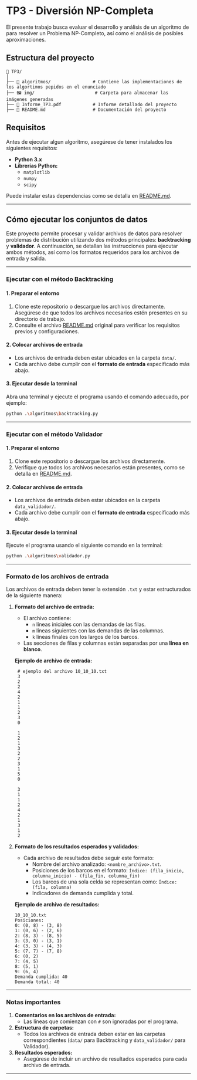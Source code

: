 # TP3 - Diversión NP-Completa

El presente trabajo busca evaluar el desarrollo y análisis de un algoritmo de  para resolver un Problema NP-Completo, así como el análisis de posibles aproximaciones.

## Estructura del proyecto

```
📁 TP3/
│
├── 📂 algoritmos/                # Contiene las implementaciones de los algortimos pepidos en el enunciado
├── 🖼️ img/                       # Carpeta para almacenar las imágenes generadas
├── 📄 Informe_TP3.pdf            # Informe detallado del proyecto
├── 📑 README.md                  # Documentación del proyecto
```

## Requisitos

Antes de ejecutar algun algoritmo, asegúrese de tener instalados los siguientes requisitos:

- **Python 3.x**
- **Librerías Python:**
  - `matplotlib`
  - `numpy`
  - `scipy`

Puede instalar estas dependencias como se detalla en [README.md](../README.md).

-----------------

## **Cómo ejecutar los conjuntos de datos**

Este proyecto permite procesar y validar archivos de datos para resolver problemas de distribución utilizando dos métodos principales: **backtracking** y **validador**. A continuación, se detallan las instrucciones para ejecutar ambos métodos, así como los formatos requeridos para los archivos de entrada y salida.

---

### **Ejecutar con el método Backtracking**

#### **1. Preparar el entorno**
1. Clone este repositorio o descargue los archivos directamente. Asegúrese de que todos los archivos necesarios estén presentes en su directorio de trabajo.
2. Consulte el archivo [README.md](../README.md) original para verificar los requisitos previos y configuraciones.

#### **2. Colocar archivos de entrada**
- Los archivos de entrada deben estar ubicados en la carpeta `data/`.
- Cada archivo debe cumplir con el **formato de entrada** especificado más abajo.

#### **3. Ejecutar desde la terminal**
Abra una terminal y ejecute el programa usando el comando adecuado, por ejemplo:
```bash
python .\algoritmos\backtracking.py
```

---

### **Ejecutar con el método Validador**

#### **1. Preparar el entorno**
1. Clone este repositorio o descargue los archivos directamente.
2. Verifique que todos los archivos necesarios están presentes, como se detalla en [README.md](../README.md).

#### **2. Colocar archivos de entrada**
- Los archivos de entrada deben estar ubicados en la carpeta `data_validador/`.
- Cada archivo debe cumplir con el **formato de entrada** especificado más abajo.

#### **3. Ejecutar desde la terminal**
Ejecute el programa usando el siguiente comando en la terminal:
```bash
python .\algoritmos\validador.py 
```

---

### **Formato de los archivos de entrada**

Los archivos de entrada deben tener la extensión `.txt` y estar estructurados de la siguiente manera:

1. **Formato del archivo de entrada:**
   - El archivo contiene:
     - `n` líneas iniciales con las demandas de las filas.
     - `m` líneas siguientes con las demandas de las columnas.
     - `k` líneas finales con los largos de los barcos.
   - Las secciones de filas y columnas están separadas por una **línea en blanco**.

   **Ejemplo de archivo de entrada:**
   ```
    # ejemplo del archivo 10_10_10.txt
    3
    2
    2
    4
    2
    1
    1
    2
    3
    0

    1
    2
    1
    3
    2
    2
    3
    1
    5
    0

    3
    1
    1
    2
    4
    2
    1
    3
    1
    2
   ```

2. **Formato de los resultados esperados y validados:**
   - Cada archivo de resultados debe seguir este formato:
     - Nombre del archivo analizado: `<nombre_archivo>.txt`.
     - Posiciones de los barcos en el formato:
       `Índice: (fila_inicio, columna_inicio) - (fila_fin, columna_fin)`
     - Los barcos de una sola celda se representan como:
       `Índice: (fila, columna)`
     - Indicadores de demanda cumplida y total.

   **Ejemplo de archivo de resultados:**
   ```
   10_10_10.txt
   Posiciones:
   0: (0, 8) - (3, 8)
   1: (0, 6) - (2, 6)
   2: (8, 3) - (8, 5)
   3: (3, 0) - (3, 1)
   4: (3, 3) - (4, 3)
   5: (7, 7) - (7, 8)
   6: (0, 2)
   7: (4, 5)
   8: (5, 1)
   9: (6, 4)
   Demanda cumplida: 40
   Demanda total: 40
   ```

---

### **Notas importantes**
1. **Comentarios en los archivos de entrada:**
   - Las líneas que comienzan con `#` son ignoradas por el programa.
2. **Estructura de carpetas:**
   - Todos los archivos de entrada deben estar en las carpetas correspondientes (`data/` para Backtracking y `data_validador/` para Validador).
3. **Resultados esperados:**
   - Asegúrese de incluir un archivo de resultados esperados para cada archivo de entrada.

---

